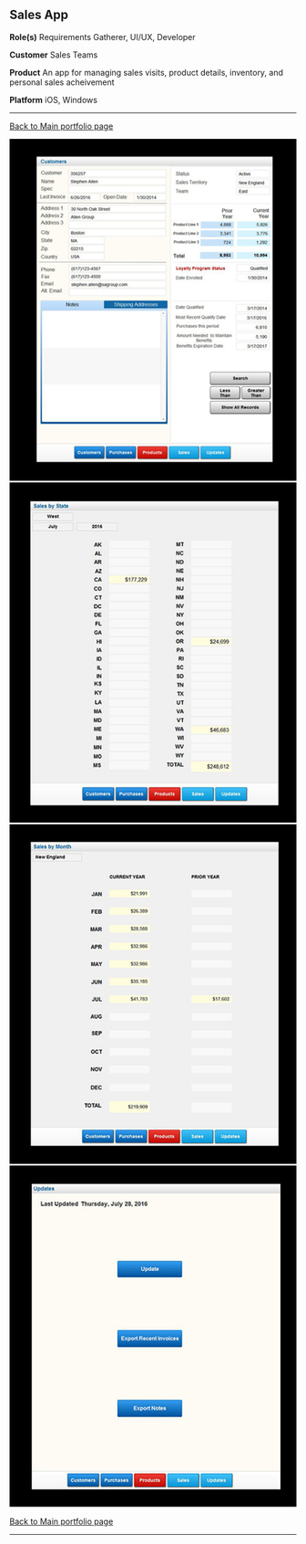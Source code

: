## Sales App

**Role(s)** Requirements Gatherer, UI/UX, Developer

**Customer** Sales Teams 

**Product** An app for managing sales visits, product details, inventory, and personal sales acheivement

**Platform** iOS, Windows

---

[Back to Main portfolio page](https://abien1.github.io)


<img src="images/image_5.png?raw=true"/>



<img src="images/image_6.png?raw=true"/>



<img src="images/image_7.png?raw=true"/>



<img src="images/image_8.png?raw=true"/>



[Back to Main portfolio page](https://abien1.github.io)

---

